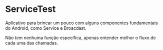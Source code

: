 # ServiceTest

Aplicativo para brincar um pouco com alguns componentes fundamentais do Android, como Service e Broacdast.

Não tem nenhuma função específica, apenas entender melhor o fluxo de cada uma das chamadas.